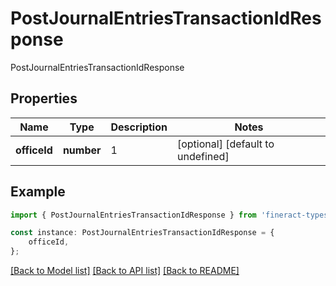# PostJournalEntriesTransactionIdResponse

PostJournalEntriesTransactionIdResponse

## Properties

Name | Type | Description | Notes
------------ | ------------- | ------------- | -------------
**officeId** | **number** | 1 | [optional] [default to undefined]

## Example

```typescript
import { PostJournalEntriesTransactionIdResponse } from 'fineract-typescript-client';

const instance: PostJournalEntriesTransactionIdResponse = {
    officeId,
};
```

[[Back to Model list]](../README.md#documentation-for-models) [[Back to API list]](../README.md#documentation-for-api-endpoints) [[Back to README]](../README.md)
